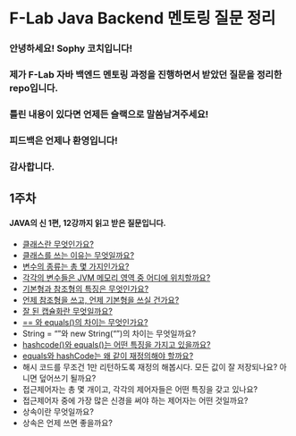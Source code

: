 # F-Lab Java Backend 멘토링 질문 정리

### 안녕하세요! Sophy 코치입니다! </br>
### 제가 **F-Lab 자바 백엔드 멘토링 과정**을 진행하면서 받았던 질문을 정리한 repo입니다. </br>
### 틀린 내용이 있다면 언제든 슬랙으로 말씀남겨주세요! </br>
### 피드백은 언제나 환영입니다! </br>
### 감사합니다.

## 1주차
#### JAVA의 신 1편, 12강까지 읽고 받은 질문입니다.

-   [클래스란 무엇인가요?](https://j-tech.tistory.com/6)
-   [클래스를 쓰는 이유는 무엇일까요?](https://j-tech.tistory.com/7)
-   [변수의 종류는 총 몇 가지인가요?](https://j-tech.tistory.com/8)
-   [각각의 변수들은 JVM 메모리 영역 중 어디에 위치할까요?](https://j-tech.tistory.com/9)
-   [기본형과 참조형의 특징은 무엇인가요?](https://j-tech.tistory.com/10)
-   [언제 참조형을 쓰고, 언제 기본형을 쓰실 건가요?](https://j-tech.tistory.com/11)
-   [잘 된 캡슐화란 무엇일까요?](https://j-tech.tistory.com/12)
-   [== 와 equals()의 차이는 무엇인가요?](https://j-tech.tistory.com/13)
-   String = “”와 new String(“”)의 차이는 무엇일까요?
-   [hashcode()와 equals()는 어떤 특징을 가지고 있을까요?](https://j-tech.tistory.com/14)
-   [equals와 hashCode는 왜 같이 재정의해야 할까요?](https://j-tech.tistory.com/15)
-   해시 코드를 무조건 1만 리턴하도록 재정의 해봅시다. 모든 값이 잘 저장되나요? 아니면 덮어쓰기 될까요?
-   접근제어자는 총 몇 개이고, 각각의 제어자들은 어떤 특징을 갖고 있나요?
-   접근제어자 중에 가장 많은 신경을 써야 하는 제어자는 어떤 것일까요?
-   상속이란 무엇일까요?
-   상속은 언제 쓰면 좋을까요?
